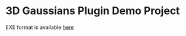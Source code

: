 # 3D Gaussians Plugin Demo Project

EXE format is available [here](https://s3.ap-northeast-1.wasabisys.com/whisperrealtime/3dGaussiansPluginDemo-v1.0.zip)

